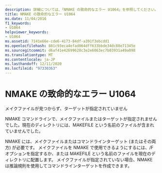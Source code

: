 ```yaml
---
description: 詳細については、「NMAKE の致命的なエラー U1064」を参照してください。
title: NMAKE の致命的なエラー U1064
ms.date: 11/04/2016
f1_keywords:
- U1064
helpviewer_keywords:
- U1064
ms.assetid: 7141e66e-cde6-4173-84df-a391f3ebcdd1
ms.openlocfilehash: 881c93eca4efad064dff633bbde34dc88e71345e
ms.sourcegitcommit: d6af41e42699628c3e2e6063ec7b03931a49a098
ms.translationtype: MT
ms.contentlocale: ja-JP
ms.lasthandoff: 12/11/2020
ms.locfileid: "97330363"
---
```

# <a name="nmake-fatal-error-u1064"></a>NMAKE の致命的なエラー U1064

メイクファイルが見つからず、ターゲットが指定されていません

NMAKE コマンドラインで、メイクファイルまたはターゲットが指定されませんでした。現在のディレクトリには、MAKEFILE という名前のファイルが含まれていませんでした。

NMAKE には、メイクファイルまたはコマンドラインターゲット (またはその両方) が必要です。 メイクファイルを NMAKE で使用できるようにするには、/F オプションを指定するか、または MAKEFILE という名前のファイルを現在のディレクトリに配置します。 メイクファイルが指定されていない場合、NMAKE は推論規則を使用してコマンドラインターゲットを作成できます。
